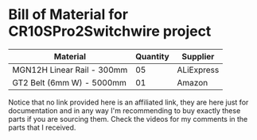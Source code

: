 # Bill of Material for CR10SPro2Switchwire project

| Material  | Quantity | Supplier |
| ------------- | ------------- | ------------- |
| MGN12H Linear Rail - 300mm  | 05 | ALiExpress |
| GT2 Belt (6mm W) - 5000mm | 01  | Amazon |

Notice that no link provided here is an affiliated link, they are here just for documentation and in any way I'm recommending to buy exactly these parts if you are sourcing them. Check the videos for my comments in the parts that I received.